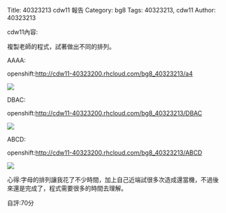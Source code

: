 Title: 40323213 cdw11 報告
Category: bg8
Tags: 40323213, cdw11
Author: 40323213

cdw11內容:

複製老師的程式，試著做出不同的排列。

AAAA:

openshift:http://cdw11-40323200.rhcloud.com/bg8_40323213/a4

<img src="http://i.imgur.com/N0t6j8U.png" />

DBAC:

openshift:http://cdw11-40323200.rhcloud.com/bg8_40323213/DBAC

<img src="http://i.imgur.com/4shTIQY.png" />

ABCD:

openshift:http://cdw11-40323200.rhcloud.com/bg8_40323213/ABCD

<img src="http://i.imgur.com/PjnvbjC.png" />

心得:字母的排列讓我花了不少時間，加上自己近端試很多次造成還當機，不過後來還是完成了，程式需要很多的時間去理解。

自評:70分

